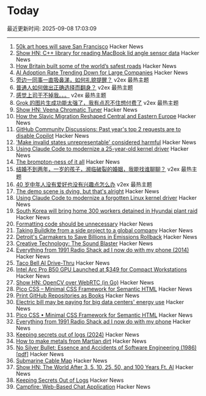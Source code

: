 # Today

最近更新时间: 2025-09-08 17:03:09

--- 
1. [50k art hoes will save San Francisco](https://twitter.com/taotechic/status/1964551131977437674) Hacker News
2. [Show HN: C++ library for reading MacBook lid angle sensor data](https://github.com/ufoym/mac-angle) Hacker News
3. [How Britain built some of the world’s safest roads](https://ourworldindata.org/britain-safest-roads-history) Hacker News
4. [AI Adoption Rate Trending Down for Large Companies](https://www.apolloacademy.com/ai-adoption-rate-trending-down-for-large-companies/) Hacker News
5. [旁边一同事一直吸鼻涕，如何礼貌提醒？](https://www.v2ex.com/t/1157717) v2ex 最热主题
6. [普通人如何做出正确选择而翻身？](https://www.v2ex.com/t/1157703) v2ex 最热主题
7. [感觉上司干不掉我。。。](https://www.v2ex.com/t/1157697) v2ex 最热主题
8. [Grok 的图片生成功能太强了，我有点忍不住想付费了](https://www.v2ex.com/t/1157694) v2ex 最热主题
9. [Show HN: Veena Chromatic Tuner](https://play.google.com/store/apps/details?id=in.magima.digitaltuner&hl=en_US) Hacker News
10. [How the Slavic Migration Reshaped Central and Eastern Europe](https://www.mpg.de/25256341/0827-evan-slavic-migration-reshaped-central-and-eastern-europe-150495-x) Hacker News
11. [GitHub Community Discussions: Past year's top 2 requests are to disable Copilot](https://github.com/orgs/community/discussions) Hacker News
12. ['Make invalid states unrepresentable' considered harmful](https://www.seangoedecke.com/invalid-states/) Hacker News
13. [Using Claude Code to modernize a 25-year-old kernel driver](https://dmitrybrant.com/2025/09/07/using-claude-code-to-modernize-a-25-year-old-kernel-driver) Hacker News
14. [The brompton-ness of it all](https://backofmind.substack.com/p/the-brompton-ness-of-it-all) Hacker News
15. [结婚不到两年，一岁的孩子，濒临破裂的婚姻，我能找谁聊聊？](https://www.v2ex.com/t/1157682) v2ex 最热主题
16. [40 岁中年人没有爱好也没有兴趣点怎么办](https://www.v2ex.com/t/1157679) v2ex 最热主题
17. [The demo scene is dying, but that's alright](https://www.datagubbe.se/sceneherit/) Hacker News
18. [Using Claude Code to modernize a forgotten Linux kernel driver](https://dmitrybrant.com/2025/09/07/using-claude-code-to-modernize-a-25-year-old-kernel-driver) Hacker News
19. [South Korea will bring home 300 workers detained in Hyundai plant raid](https://apnews.com/article/us-south-korea-ice-raid-georgia-hyundai-ee8781d965c74a5ee18525ce87959ba4) Hacker News
20. [Formatting code should be unnecessary](https://maxleiter.com/blog/formatting) Hacker News
21. [Taking Buildkite from a side project to a global company](https://www.valleyofdoubt.com/p/taking-buildkite-from-a-side-project) Hacker News
22. [Detroit's Carmakers to Save Billions in Emissions Rollback](https://www.bloomberg.com/news/articles/2025-09-07/detroit-s-carmakers-to-save-billions-in-trump-emissions-rollback) Hacker News
23. [Creative Technology: The Sound Blaster](https://www.abortretry.fail/p/the-story-of-creative-technology) Hacker News
24. [Everything from 1991 Radio Shack ad I now do with my phone (2014)](https://www.trendingbuffalo.com/life/uncle-steves-buffalo/everything-from-1991-radio-shack-ad-now/) Hacker News
25. [Taco Bell AI Drive-Thru](https://aidarwinawards.org/nominees/taco-bell-ai-drive-thru.html) Hacker News
26. [Intel Arc Pro B50 GPU Launched at $349 for Compact Workstations](https://www.guru3d.com/story/intel-arc-pro-b50-gpu-launched-at-for-compact-workstations/) Hacker News
27. [Show HN: OpenCV over WebRTC (in Go)](https://github.com/pion/example-webrtc-applications/blob/master/gocv-to-webrtc/README.md) Hacker News
28. [Pico CSS – Minimal CSS Framework for Semantic HTML](https://picocss.com) Hacker News
29. [Print GitHub Repositories as Books](https://gitprint.me/) Hacker News
30. [Electric bill may be paying for big data centers' energy use](https://theconversation.com/how-your-electric-bill-may-be-paying-for-big-data-centers-energy-use-257794) Hacker News
31. [Pico CSS • Minimal CSS Framework for Semantic HTML](https://picocss.com) Hacker News
32. [Everything from 1991 Radio Shack ad I now do with my phone](https://www.trendingbuffalo.com/life/uncle-steves-buffalo/everything-from-1991-radio-shack-ad-now/) Hacker News
33. [Keeping secrets out of logs (2024)](https://allan.reyes.sh/posts/keeping-secrets-out-of-logs/) Hacker News
34. [How to make metals from Martian dirt](https://www.csiro.au/en/news/All/Articles/2025/August/Metals-out-of-martian-dirt) Hacker News
35. [No Silver Bullet: Essence and Accidents of Software Engineering (1986) [pdf]](https://www.cs.unc.edu/techreports/86-020.pdf) Hacker News
36. [Submarine Cable Map](https://www.submarinecablemap.com/) Hacker News
37. [Show HN: The World After 3, 5, 10, 25, 50, and 100 Years Ft. AI](https://www.mandar.cloud/blog.html) Hacker News
38. [Keeping Secrets Out of Logs](https://allan.reyes.sh/posts/keeping-secrets-out-of-logs/) Hacker News
39. [Campfire: Web-Based Chat Application](https://github.com/basecamp/once-campfire) Hacker News

